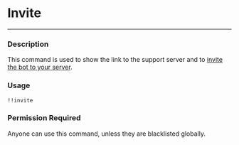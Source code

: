 # Invite
---
### Description
This command is used to show the link to the support server and to [invite the bot to your server](https://discord.com/oauth2/authorize?client_id=673994042450903089&scope=bot&permissions=347200).
### Usage
```
!!invite
```
### Permission Required
Anyone can use this command, unless they are blacklisted globally.
